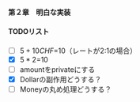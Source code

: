 #### 第２章　明白な実装

#### TODOリスト
- [ ] $5+10CHF=$10（レートが2:1の場合）
- [x] $5*2=$10
- [ ] amountをprivateにする
- [x] Dollarの副作用どうする？
- [ ] Moneyの丸め処理どうする？
